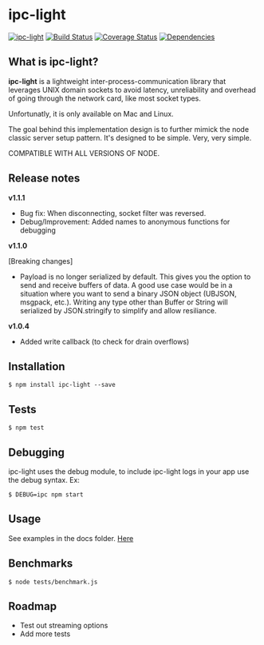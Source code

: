 # ipc-light

[![ipc-light](https://img.shields.io/npm/v/ipc-light.svg)](https://www.npmjs.com/package/ipc-light)
[![Build Status](https://travis-ci.org/fed135/ipc-light.svg?branch=master)](https://travis-ci.org/fed135/ipc-light)
[![Coverage Status](https://coveralls.io/repos/fed135/ipc-light/badge.svg)](https://coveralls.io/r/fed135/ipc-light)
[![Dependencies](https://david-dm.org/fed135/ipc-light.svg)](https://www.npmjs.com/package/ipc-light)

## What is ipc-light?

**ipc-light** is a lightweight inter-process-communication library
that leverages UNIX domain sockets to avoid latency, unreliability and overhead of 
going through the network card, like most socket types.

Unfortunatly, it is only available on Mac and Linux.

The goal behind this implementation design is to further mimick the
node classic server setup pattern. It's designed to be simple. Very, very simple.

COMPATIBLE WITH ALL VERSIONS OF NODE.

## Release notes

**v1.1.1**

- Bug fix: When disconnecting, socket filter was reversed.
- Debug/Improvement: Added names to anonymous functions for debugging

**v1.1.0**

  [Breaking changes]
- Payload is no longer serialized by default. This gives you the option to send
  and receive buffers of data. A good use case would be in a situation where you
  want to send a binary JSON object (UBJSON, msgpack, etc.). Writing any type other
  than Buffer or String will serialized by JSON.stringify to simplify and allow resiliance.

**v1.0.4**

- Added write callback (to check for drain overflows)


## Installation

    $ npm install ipc-light --save


## Tests

    $ npm test


## Debugging

ipc-light uses the debug module, to include ipc-light logs in your app
use the debug syntax. Ex:

    $ DEBUG=ipc npm start
    
    
## Usage

See examples in the docs folder. [Here](https://github.com/fed135/ipc-light/blob/master/docs/EXAMPLES.md)


## Benchmarks

    $ node tests/benchmark.js

## Roadmap

  - Test out streaming options
  - Add more tests